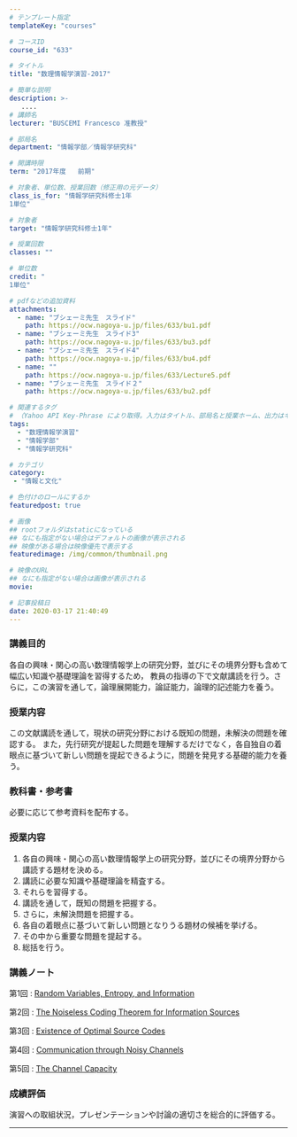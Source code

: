 ```yaml
---
# テンプレート指定
templateKey: "courses"

# コースID
course_id: "633"

# タイトル
title: "数理情報学演習-2017"

# 簡単な説明
description: >-
   ....
# 講師名
lecturer: "BUSCEMI Francesco 准教授"

# 部局名
department: "情報学部／情報学研究科"

# 開講時限
term: "2017年度	前期"

# 対象者、単位数、授業回数（修正用の元データ）
class_is_for: "情報学研究科修士1年
1単位"

# 対象者
target: "情報学研究科修士1年"

# 授業回数
classes: ""

# 単位数
credit: "
1単位"

# pdfなどの追加資料
attachments:
  - name: "ブシェーミ先生　スライド" 
    path: https://ocw.nagoya-u.jp/files/633/bu1.pdf
  - name: "ブシェーミ先生　スライド3" 
    path: https://ocw.nagoya-u.jp/files/633/bu3.pdf
  - name: "ブシェーミ先生　スライド4" 
    path: https://ocw.nagoya-u.jp/files/633/bu4.pdf
  - name: "" 
    path: https://ocw.nagoya-u.jp/files/633/Lecture5.pdf
  - name: "ブシェーミ先生　スライド２" 
    path: https://ocw.nagoya-u.jp/files/633/bu2.pdf

# 関連するタグ
# （Yahoo API Key-Phrase により取得。入力はタイトル、部局名と授業ホーム、出力はキーフレーズ（tags））
tags:
  - "数理情報学演習"
  - "情報学部"
  - "情報学研究科"

# カテゴリ
category:
 - "情報と文化"

# 色付けのロールにするか
featuredpost: true

# 画像
## rootフォルダはstaticになっている
## なにも指定がない場合はデフォルトの画像が表示される
## 映像がある場合は映像優先で表示する
featuredimage: /img/common/thumbnail.png

# 映像のURL
## なにも指定がない場合は画像が表示される
movie: 

# 記事投稿日
date: 2020-03-17 21:40:49
---
```


### 講義目的

各自の興味・関心の高い数理情報学上の研究分野，並びにその境界分野も含めて幅広い知識や基礎理論を習得するため， 教員の指導の下で文献講読を行う。さらに，この演習を通して，論理展開能力，論証能力，論理的記述能力を養う。 

### 授業内容

この文献講読を通して，現状の研究分野における既知の問題，未解決の問題を確認する。 また，先行研究が提起した問題を理解するだけでなく，各自独自の着眼点に基づいて新しい問題を提起できるように，問題を発見する基礎的能力を養う。








### 教科書・参考書

必要に応じて参考資料を配布する。


### 授業内容

<ol>
<li>各自の興味・関心の高い数理情報学上の研究分野，並びにその境界分野から講読する題材を決める。</li>
<li>講読に必要な知識や基礎理論を精査する。</li>
<li>それらを習得する。</li>
<li>講読を通して，既知の問題を把握する。</li>
<li>さらに，未解決問題を把握する。</li>
<li>各自の着眼点に基づいて新しい問題となりうる題材の候補を挙げる。</li>
<li>その中から重要な問題を提起する。</li>
<li>総括を行う。</li>
</ol>



### 講義ノート 

第1回 
: [Random Variables, Entropy, and Information](https://ocw.nagoya-u.jp/files/633/bu1.pdf) 

第2回 
: [The Noiseless Coding Theorem for Information Sources](https://ocw.nagoya-u.jp/files/633/bu2.pdf) 

第3回 
: [Existence of Optimal Source Codes](https://ocw.nagoya-u.jp/files/633/bu3.pdf) 

第4回 
: [Communication through Noisy Channels](https://ocw.nagoya-u.jp/files/633/bu4.pdf) 

第5回 
: [The Channel Capacity](https://ocw.nagoya-u.jp/files/633/Lecture5.pdf) </li>








### 成績評価 

演習への取組状況，プレゼンテーションや討論の適切さを総合的に評価する。





-----